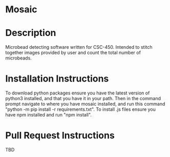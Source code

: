 # Mosaic

# Description
Microbead detecting software written for CSC-450. Intended to stitch together images provided by user and count the total number of microbeads.

# Installation Instructions
To download python packages ensure you have the latest version of python3 installed, and that you have it in your path. Then in the command prompt navigate to where you have mosaic installed, and run this command "python -m pip install -r requirements.txt". To install .js files ensure you have npm installed and run "npm install".


# Pull Request Instructions
TBD
